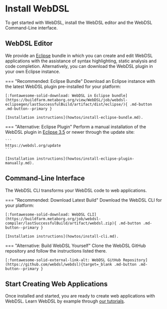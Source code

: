 # Install WebDSL
To get started with WebDSL, install the WebDSL editor and the WebDSL Command-Line interface.

## WebDSL Editor
We provide an [Eclipse][1] bundle in which you can create and edit WebDSL applications with the assistance of syntax highlighting, static analysis and code completion. Alternatively, you can download the WebDSL plugin in your own Eclipse instance.

=== "Recommended: Eclipse Bundle"
    Download an Eclipse instance with the latest WebDSL plugin pre-installed for your platform:

    [:fontawesome-solid-download: WebDSL in Eclipse bundle](https://buildfarm.metaborg.org/view/WebDSL/job/webdsl-eclipsegen/lastSuccessfulBuild/artifact/dist/eclipse/){ .md-button .md-button--primary }

    [Installation instructions](howtos/install-eclipse-bundle.md).

=== "Alternative: Eclipse Plugin"
    Perform a manual installation of the WebDSL plugin in [Eclipse 3.5][1] or newer through the update site:

    ```
    https://webdsl.org/update
    ```

    [Installation instructions](howtos/install-eclipse-plugin-manually.md).

## Command-Line Interface
The WebDSL CLI transforms your WebDSL code to web applications.

=== "Recommended: Download Latest Build"
    Download the WebDSL CLI for your platform:

    [:fontawesome-solid-download: WebDSL CLI](https://buildfarm.metaborg.org/job/webdsl-compiler/lastSuccessfulBuild/artifact/webdsl.zip){ .md-button .md-button--primary }

    [Installation instructions](howtos/install-cli.md).

=== "Alternative: Build WebDSL Yourself"
    Clone the WebDSL GitHub repository and follow the instructions listed there.

    [:fontawesome-solid-external-link-alt: WebDSL GitHub Repository](https://github.com/webdsl/webdsl){target=_blank .md-button .md-button--primary }

## Start Creating Web Applications
Once installed and started, you are ready to create web applications with WebDSL. Learn WebDSL by example through [our tutorials](/tutorials/).

[1]: https://www.eclipse.org/